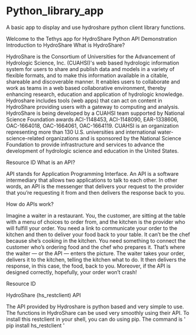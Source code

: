 # Python_library_app

A basic app to display and use hydroshare python client library functions.

Welcome to the Tethys app for HydroShare Python API Demonstration
Introduction to HydroShare
What is HydroShare?

HydroShare is the Consortium of Universities for the Advancement of Hydrologic Science, Inc. (CUAHSI)'s web based hydrologic information system for users to share and publish data and models in a variety of flexible formats, and to make this information available in a citable, shareable and discoverable manner. It enables users to collaborate and work as teams in a web based collaborative environment, thereby enhancing research, education and application of hydrologic knowledge. Hydroshare includes tools (web apps) that can act on content in HydroShare providing users with a gateway to computing and analysis. HydroShare is being developed by a CUAHSI team supported by National Science Foundation awards ACI-1148453, ACI-1148090, EAR-1338606, OAC-1664018, OAC-1664061, OAC-1664119. CUAHSI is an organization representing more than 130 U.S. universities and international water-science-related organizations and is sponsored by the National Science Foundation to provide infrastructure and services to advance the development of hydrologic science and education in the United States.

Resource ID
What is an API?

API stands for Application Programming Interface. An API is a software intermediary that allows two applications to talk to each other. In other words, an API is the messenger that delivers your request to the provider that you’re requesting it from and then delivers the response back to you.

How do APIs work?

Imagine a waiter in a restaurant. You, the customer, are sitting at the table with a menu of choices to order from, and the kitchen is the provider who will fulfill your order. You need a link to communicate your order to the kitchen and then to deliver your food back to your table. It can’t be the chef because she’s cooking in the kitchen. You need something to connect the customer who’s ordering food and the chef who prepares it. That’s where the waiter — or the API — enters the picture. The waiter takes your order, delivers it to the kitchen, telling the kitchen what to do. It then delivers the response, in this case, the food, back to you. Moreover, if the API is designed correctly, hopefully, your order won’t crash!

Resource ID

HydroShare (hs_restclient) API

The API provided by Hydroshare is python based and very simple to use. The functions in HydroShare can be used very smoothly using their API. To install this restclient in your shell, you can do using pip. The command is ' pip install hs_restclient '